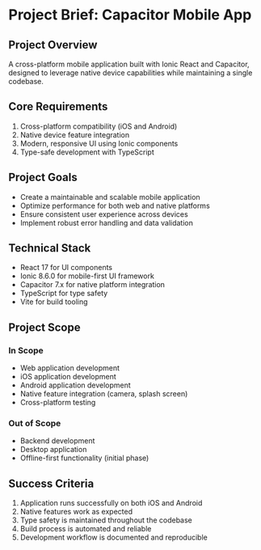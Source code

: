 # Project Brief: Capacitor Mobile App

## Project Overview

A cross-platform mobile application built with Ionic React and Capacitor, designed to leverage native device capabilities while maintaining a single codebase.

## Core Requirements

1. Cross-platform compatibility (iOS and Android)
2. Native device feature integration
3. Modern, responsive UI using Ionic components
4. Type-safe development with TypeScript

## Project Goals

- Create a maintainable and scalable mobile application
- Optimize performance for both web and native platforms
- Ensure consistent user experience across devices
- Implement robust error handling and data validation

## Technical Stack

- React 17 for UI components
- Ionic 8.6.0 for mobile-first UI framework
- Capacitor 7.x for native platform integration
- TypeScript for type safety
- Vite for build tooling

## Project Scope

### In Scope

- Web application development
- iOS application development
- Android application development
- Native feature integration (camera, splash screen)
- Cross-platform testing

### Out of Scope

- Backend development
- Desktop application
- Offline-first functionality (initial phase)

## Success Criteria

1. Application runs successfully on both iOS and Android
2. Native features work as expected
3. Type safety is maintained throughout the codebase
4. Build process is automated and reliable
5. Development workflow is documented and reproducible
